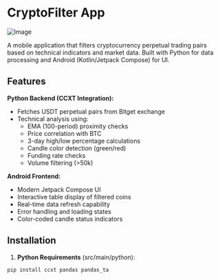 # CryptoFilter App
![Image](https://github.com/user-attachments/assets/c402430a-cc32-46be-84cb-c7d50aaa30be)

A mobile application that filters cryptocurrency perpetual trading pairs based on technical indicators and market data. Built with Python for data processing and Android (Kotlin/Jetpack Compose) for UI.

## Features

**Python Backend (CCXT Integration):**
- Fetches USDT perpetual pairs from Bitget exchange
- Technical analysis using:
  - EMA (100-period) proximity checks
  - Price correlation with BTC
  - 3-day high/low percentage calculations
  - Candle color detection (green/red)
  - Funding rate checks
  - Volume filtering (>50k)

**Android Frontend:**
- Modern Jetpack Compose UI
- Interactive table display of filtered coins
- Real-time data refresh capability
- Error handling and loading states
- Color-coded candle status indicators

## Installation

1. **Python Requirements** (src/main/python):
```bash
pip install ccxt pandas pandas_ta
